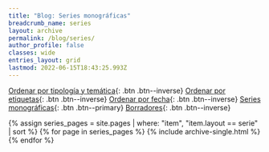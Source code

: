 ```yaml
---
title: "Blog: Series monográficas"
breadcrumb_name: series
layout: archive
permalink: /blog/series/
author_profile: false
classes: wide
entries_layout: grid
lastmod: 2022-06-15T18:43:25.993Z
---
```


[Ordenar por tipología y temática](/blog/){: .btn .btn--inverse} 
[Ordenar por etiquetas](/blog/tags/){: .btn .btn--inverse} 
[Ordenar por fecha](/blog/fecha){: .btn .btn--inverse}
[Series monográficas](/blog/series){: .btn .btn--primary}
[Borradores](/blog/borradores/){: .btn .btn--inverse}

{% assign series_pages = site.pages | where: "item", "item.layout == serie" | sort %}
{% for page in series_pages %}
    {% include archive-single.html %}
{% endfor %}

